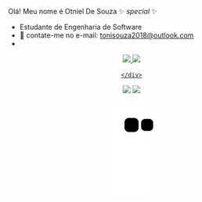 Olá! Meu nome é Otniel De Souza 
✨ _special_ ✨ 
- Estudante de Engenharia de Software 
- 💬 contate-me no e-mail: tonisouza2018@outlook.com
- 
<div align="center">
  <a href="https://github.com/SouzaOtniel">
  <img height="180em" src="https://github-readme-stats.vercel.app/api?username=SouzaOtniel&show_icons=true&theme=dark&include_all_commits=true&count_private=true"/>
  <img height="180em" src="https://github-readme-stats.vercel.app/api/top-langs/?username=SouzaOtniel&layout=compact&langs_count=7&theme=dark"/>

    </div>
  <a href="https://instagram.com/otnieldesouza1" target="_blank"><img src="https://img.shields.io/badge/-Instagram-%23E4405F?style=for-the-badge&logo=instagram&logoColor=white" target="_blank"></a>
  <a href="https://www.linkedin.com/in/otniel-da-silva-de-souza-baa033231/" target="_blank"><img src="https://img.shields.io/badge/-LinkedIn-%230077B5?style=for-the-badge&logo=linkedin&logoColor=white" target="_blank"></a>

![Snake animation](https://github.com/SouzaOtniel/SouzaOtniel/blob/output/github-contribution-grid-snake.svg)
  

